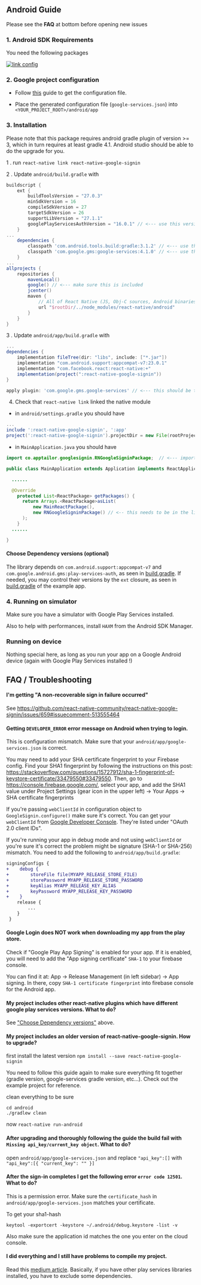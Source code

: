 ## Android Guide

Please see the **FAQ** at bottom before opening new issues

### 1. Android SDK Requirements

You need the following packages

[![link config](../img/android-req.png)](#config)

### 2. Google project configuration

- Follow [this](./get-config-file.md) guide to get the configuration file.

- Place the generated configuration file (`google-services.json`) into `<YOUR_PROJECT_ROOT>/android/app`

### 3. Installation

Please note that this package requires android gradle plugin of version >= 3, which in turn requires at least gradle 4.1. Android studio should be able to do the upgrade for you.

1 . run `react-native link react-native-google-signin`

2 . Update `android/build.gradle` with

```gradle
buildscript {
    ext {
        buildToolsVersion = "27.0.3"
        minSdkVersion = 16
        compileSdkVersion = 27
        targetSdkVersion = 26
        supportLibVersion = "27.1.1"
        googlePlayServicesAuthVersion = "16.0.1" // <--- use this version or newer
    }
...
    dependencies {
        classpath 'com.android.tools.build:gradle:3.1.2' // <--- use this version or newer
        classpath 'com.google.gms:google-services:4.1.0' // <--- use this version or newer
    }
...
allprojects {
    repositories {
        mavenLocal()
        google() // <--- make sure this is included
        jcenter()
        maven {
            // All of React Native (JS, Obj-C sources, Android binaries) is installed from npm
            url "$rootDir/../node_modules/react-native/android"
        }
    }
}
```

3 . Update `android/app/build.gradle` with

```gradle
...
dependencies {
    implementation fileTree(dir: "libs", include: ["*.jar"])
    implementation "com.android.support:appcompat-v7:23.0.1"
    implementation "com.facebook.react:react-native:+"
    implementation(project(":react-native-google-signin"))
}

apply plugin: 'com.google.gms.google-services' // <--- this should be the last line
```

4. Check that `react-native link` linked the native module

- in `android/settings.gradle` you should have

```gradle
...
include ':react-native-google-signin', ':app'
project(':react-native-google-signin').projectDir = new File(rootProject.projectDir, '../node_modules/react-native-google-signin/android')
```

- in `MainApplication.java` you should have

```java
import co.apptailor.googlesignin.RNGoogleSigninPackage;  // <--- import

public class MainApplication extends Application implements ReactApplication {

  ......

  @Override
    protected List<ReactPackage> getPackages() {
      return Arrays.<ReactPackage>asList(
          new MainReactPackage(),
          new RNGoogleSigninPackage() // <-- this needs to be in the list
      );
    }
  ......

}
```

#### Choose Dependency versions (optional)

The library depends on `com.android.support:appcompat-v7` and `com.google.android.gms:play-services-auth`, as seen in [build.gradle](https://github.com/react-native-community/react-native-google-signin/blob/master/android/build.gradle). If needed, you may control their versions by the `ext` closure, as seen in [build.gradle](https://github.com/react-native-community/react-native-google-signin/blob/master/example/android/build.gradle) of the example app.

### 4. Running on simulator

Make sure you have a simulator with Google Play Services installed.

Also to help with performances, install `HAXM` from the Android SDK Manager.

### Running on device

Nothing special here, as long as you run your app on a Google Android device (again with Google Play Services installed !)

## FAQ / Troubleshooting

#### I'm getting "A non-recoverable sign in failure occurred"

See https://github.com/react-native-community/react-native-google-signin/issues/659#issuecomment-513555464

#### Getting `DEVELOPER_ERROR` error message on Android when trying to login.

This is configuration mismatch. Make sure that your `android/app/google-services.json` is correct.

You may need to add your SHA certificate fingerprint to your Firebase config. Find your SHA1 fingerprint by following the instructions on this post: https://stackoverflow.com/questions/15727912/sha-1-fingerprint-of-keystore-certificate/33479550#33479550. Then, go to https://console.firebase.google.com/, select your app, and add the SHA1 value under Project Settings (gear icon in the upper left) -> Your Apps -> SHA certificate fingerprints

If you're passing `webClientId` in configuration object to `GoogleSignin.configure()` make sure it's correct. You can get your `webClientId` from [Google Developer Console](https://console.developers.google.com/apis/credentials). They're listed under "OAuth 2.0 client IDs".

If you're running your app in debug mode and not using `webClientId` or you're sure it's correct the problem might be signature (SHA-1 or SHA-256) mismatch. You need to add the following to `android/app/build.gradle`:

```diff
signingConfigs {
+    debug {
+        storeFile file(MYAPP_RELEASE_STORE_FILE)
+        storePassword MYAPP_RELEASE_STORE_PASSWORD
+        keyAlias MYAPP_RELEASE_KEY_ALIAS
+        keyPassword MYAPP_RELEASE_KEY_PASSWORD
+    }
    release {
        ...
    }
 }
```

#### Google Login does NOT work when downloading my app from the play store.

Check if "Google Play App Signing" is enabled for your app.
If it is enabled, you will need to add the "App signing certificate" `SHA-1` to your firebase console.

You can find it at: App -> Release Management (in left sidebar) -> App signing. In there, copy `SHA-1 certificate fingerprint` into firebase console for the Android app.

#### My project includes other react-native plugins which have different google play services versions. What to do?

See ["Choose Dependency versions"](#choose-dependency-versions-optional) above.

#### My project includes an older version of react-native-google-signin. How to upgrade?

first install the latest version
`npm install --save react-native-google-signin`

You need to follow this guide again to make sure everything fit together (gradle version, google-services gradle version, etc...). Check out the example project for reference.

clean everything to be sure

```
cd android
./gradlew clean
```

now `react-native run-android`

#### After upgrading and thoroughly following the guide the build fail with `Missing api_key/current_key object`. What to do?

open `android/app/google-services.json` and replace `"api_key":[]` with `"api_key":[{ "current_key": "" }]`

#### After the sign-in completes I get the following error `error code 12501`. What to do?

This is a permission error. Make sure the `certificate_hash` in `android/app/google-services.json` matches your certificate.

To get your sha1-hash

```
keytool -exportcert -keystore ~/.android/debug.keystore -list -v
```

Also make sure the application id matches the one you enter on the cloud console.

#### I did everything and I still have problems to compile my project.

Read this [medium article](https://medium.com/@suchydan/how-to-solve-google-play-services-version-collision-in-gradle-dependencies-ef086ae5c75f). Basically, if you have other play services libraries installed, you have to exclude some dependencies.
